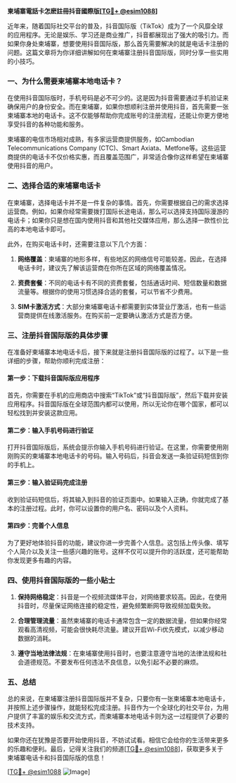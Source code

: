 **柬埔寨電話卡怎麽註冊抖音國際版[[TG💪+ @esim1088](https://t.me/s/esim1088)]**

近年来，随着国际社交平台的普及，抖音国际版（TikTok）成为了一个风靡全球的应用程序。无论是娱乐、学习还是商业推广，抖音都展现出了强大的吸引力。而如果你身处柬埔寨，想要使用抖音国际版，那么首先需要解决的就是电话卡注册的问题。这篇文章将为你详细讲解如何在柬埔寨注册抖音国际版，同时分享一些实用的小技巧。

### 一、为什么需要柬埔寨本地电话卡？

在使用抖音国际版时，手机号码是必不可少的。这是因为抖音需要通过手机验证来确保用户的身份安全。而在柬埔寨，如果你想顺利注册并使用抖音，首先需要一张柬埔寨本地的电话卡。这不仅能够帮助你完成账号的注册流程，还能让你更方便地享受抖音的各种功能和服务。

柬埔寨的电信市场相对成熟，有多家运营商提供服务，如Cambodian Telecommunications Company (CTC)、Smart Axiata、Metfone等。这些运营商提供的电话卡不仅价格实惠，而且覆盖范围广，非常适合像你这样希望在柬埔寨使用抖音的用户。

### 二、选择合适的柬埔寨电话卡

在柬埔寨，选择电话卡并不是一件复杂的事情。首先，你需要根据自己的需求选择运营商。例如，如果你经常需要拨打国际长途电话，那么可以选择支持国际漫游的电话卡；如果你只是想在国内使用抖音和其他社交媒体应用，那么选择一款性价比高的本地电话卡即可。

此外，在购买电话卡时，还需要注意以下几个方面：

1. **网络覆盖**：柬埔寨的地形多样，有些地区的网络信号可能较差。因此，在选择电话卡时，建议先了解该运营商在你所在区域的网络覆盖情况。
   
2. **资费套餐**：不同的电话卡有不同的资费套餐，包括通话时间、短信数量和数据流量等。根据你的使用习惯选择合适的套餐，可以节省不少费用。

3. **SIM卡激活方式**：大部分柬埔寨电话卡都需要到实体营业厅激活，也有一些运营商提供在线激活服务。在购买前一定要确认激活方式是否方便。

### 三、注册抖音国际版的具体步骤

在准备好柬埔寨本地电话卡后，接下来就是注册抖音国际版的过程了。以下是一些详细的步骤，帮助你顺利完成注册：

#### 第一步：下载抖音国际版应用程序

首先，你需要在手机的应用商店中搜索“TikTok”或“抖音国际版”，然后下载并安装应用程序。抖音国际版在全球范围内都可以使用，所以无论你在哪个国家，都可以轻松找到并安装这款应用。

#### 第二步：输入手机号码进行验证

打开抖音国际版后，系统会提示你输入手机号码进行验证。在这里，你需要使用刚刚购买的柬埔寨本地电话卡的号码。输入号码后，抖音会发送一条验证码短信到你的手机上。

#### 第三步：输入验证码完成注册

收到验证码短信后，将其输入到抖音的验证页面中。如果输入正确，你就完成了基本的注册过程。此时，你可以设置你的用户名、密码以及个人资料。

#### 第四步：完善个人信息

为了更好地体验抖音的功能，建议你进一步完善个人信息。这包括上传头像、填写个人简介以及关注一些感兴趣的账号。这样不仅可以提升你的活跃度，还可能帮助你发现更多有趣的内容。

### 四、使用抖音国际版的一些小贴士

1. **保持网络稳定**：抖音是一个视频流媒体平台，对网络要求较高。因此，在使用抖音时，尽量保证网络连接的稳定性，避免频繁断网导致视频加载失败。

2. **合理管理流量**：虽然柬埔寨的电话卡通常包含一定的数据流量，但如果你经常观看高清视频，可能会很快耗尽流量。建议开启Wi-Fi优先模式，以减少移动数据的消耗。

3. **遵守当地法律法规**：在柬埔寨使用抖音时，也要注意遵守当地的法律法规和社会道德规范。不要发布任何违法不良信息，以免引起不必要的麻烦。

### 五、总结

总的来说，在柬埔寨注册抖音国际版并不复杂，只要你有一张柬埔寨本地电话卡，并按照上述步骤操作，就能轻松完成注册。抖音作为一个全球化的社交平台，为用户提供了丰富的娱乐和交流方式，而柬埔寨本地电话卡则为这一过程提供了必要的技术支持。

如果你还在犹豫是否要开始使用抖音，不妨试试看。相信它会给你的生活带来更多的乐趣和便利。最后，记得关注我们的频道[[TG💪+ @esim1088](https://t.me/s/esim1088)]，获取更多关于柬埔寨电话卡和抖音国际版的信息！

[[TG💪+ @esim1088](https://t.me/s/esim1088) ![Image](https://i.postimg.cc/4NQfJmqS/Snipaste-2025-05-13-00-14-12.png)]